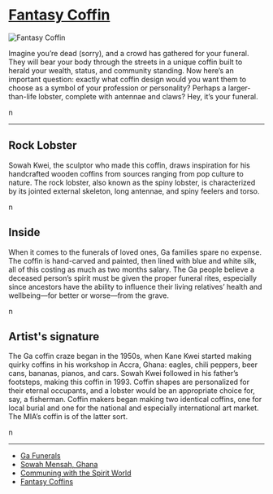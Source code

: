 # [Fantasy Coffin](http://artsmia.github.io/griot/#/o/111088)
![Fantasy Coffin](http://api.artsmia.org/images/111088/medium.jpg)

<p>Imagine you’re dead (sorry), and a crowd has gathered for your funeral. They will bear your body through the streets in a unique coffin built to herald your wealth, status, and community standing. Now here’s an important question: exactly what coffin design would you want them to choose as a symbol of your profession or personality? Perhaps a larger-than-life lobster, complete with antennae and claws? Hey, it’s your funeral.</p>n

---

## Rock Lobster
<p>Sowah Kwei, the sculptor who made this coffin, draws inspiration for his handcrafted wooden coffins from sources ranging from pop culture to nature. The rock lobster, also known as the spiny lobster, is characterized by its jointed external skeleton, long antennae, and spiny feelers and torso.</p>n

## Inside
<p>When it comes to the funerals of loved ones, Ga families spare no expense. The coffin is hand-carved and painted, then lined with blue and white silk, all of this costing as much as two months salary. The Ga people believe a deceased person’s spirit must be given the proper funeral rites, especially since ancestors have the ability to influence their living relatives’ health and wellbeing—for better or worse—from the grave.</p>n

## Artist's signature
<p>The Ga coffin craze began in the 1950s, when Kane Kwei started making quirky coffins in his workshop in Accra, Ghana: eagles, chili peppers, beer cans, bananas, pianos, and cars. Sowah Kwei followed in his father’s footsteps, making this coffin in 1993. Coffin shapes are personalized for their eternal occupants, and a lobster would be an appropriate choice for, say, a fisherman. Coffin makers began making two identical coffins, one for local burial and one for the national and especially international art market. The MIA’s coffin is of the latter sort.</p>n

---

* [Ga Funerals](http://artsmia.github.io/griot/#/stories/394)
* [Sowah Mensah, Ghana](http://artsmia.github.io/griot/#/stories/377)
* [Communing with the Spirit World](http://artsmia.github.io/griot/#/stories/380)
* [Fantasy Coffins](http://artsmia.github.io/griot/#/stories/328)
